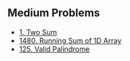 ## Medium Problems

- [1. Two Sum](medium/1-two-sum)
- [1480. Running Sum of 1D Array](medium/1480-running-sum-of-1d-array)
- [125. Valid Palindrome](medium/125-valid-palindrome)
